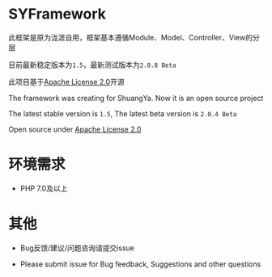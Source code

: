 # SYFramework

此框架是原为泷涯自用，框架基本遵循Module、Model、Controller、View的分层

目前最新稳定版本为`1.5`，最新测试版本为`2.0.8 Beta`

此项目基于[Apache License 2.0](http://opensource.org/licenses/Apache-2.0)开源

The framework was creating for ShuangYa. Now it is an open source project

The latest stable version is `1.5`, The latest beta version is `2.0.4 Beta`

Open source under [Apache License 2.0](http://opensource.org/licenses/Apache-2.0)

# 环境需求

* PHP 7.0及以上

# 其他

* Bug反馈/建议/问题咨询请提交issue

* Please submit issue for Bug feedback, Suggestions and other questions
